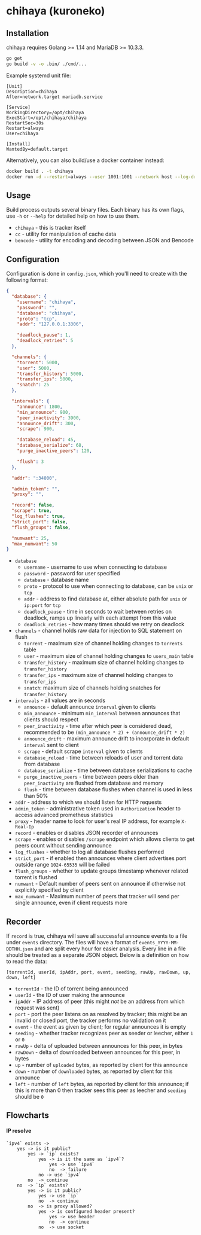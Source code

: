 chihaya (kuroneko)
=======

Installation
-------------

chihaya requires Golang >= 1.14 and MariaDB >= 10.3.3.

```sh
go get
go build -v -o .bin/ ./cmd/...
```

Example systemd unit file:
```systemd
[Unit]
Description=chihaya
After=network.target mariadb.service

[Service]
WorkingDirectory=/opt/chihaya
ExecStart=/opt/chihaya/chihaya
RestartSec=30s
Restart=always
User=chihaya

[Install]
WantedBy=default.target
```

Alternatively, you can also build/use a docker container instead:

```sh
docker build . -t chihaya
docker run -d --restart=always --user 1001:1001 --network host --log-driver local -v ${PWD}:/app chihaya
```

Usage
-------------
Build process outputs several binary files. Each binary has its own flags, use 
`-h` or `--help` for detailed help on how to use them.

- `chihaya` - this is tracker itself
- `cc` - utility for manipulation of cache data
- `bencode` - utility for encoding and decoding between JSON and Bencode

Configuration
-------------

Configuration is done in `config.json`, which you'll need to create with the following format:

```json
{
  "database": {
    "username": "chihaya",
    "password": "",
    "database": "chihaya",
    "proto": "tcp",
    "addr": "127.0.0.1:3306",

    "deadlock_pause": 1,
    "deadlock_retries": 5
  },

  "channels": {
    "torrent": 5000,
    "user": 5000,
    "transfer_history": 5000,
    "transfer_ips": 5000,
    "snatch": 25
  },

  "intervals": {
    "announce": 1800,
    "min_announce": 900,
    "peer_inactivity": 3900,
    "announce_drift": 300,
    "scrape": 900,

    "database_reload": 45,
    "database_serialize": 68,
    "purge_inactive_peers": 120,

    "flush": 3
  },

  "addr": ":34000",

  "admin_token": "",
  "proxy": "",

  "record": false,
  "scrape": true,
  "log_flushes": true,
  "strict_port": false,
  "flush_groups": false,

  "numwant": 25,
  "max_numwant": 50
}
```

- `database`
    - `username` - username to use when connecting to database
    - `password` - password for user specified
    - `database` - database name
    - `proto` - protocol to use when connecting to database, can be `unix` or `tcp`
    - `addr` - address to find database at, either absolute path for `unix` or 
    `ip:port` for `tcp`
    - `deadlock_pause` - time in seconds to wait between retries on deadlock, ramps up 
    linearly with each attempt from this value
    - `deadlock_retries` - how many times should we retry on deadlock
- `channels` - channel holds raw data for injection to SQL statement on flush
    - `torrent` - maximum size of channel holding changes to `torrents` table
    - `user` - maximum size of channel holding changes to `users_main` table
    - `transfer_history` - maximum size of channel holding changes to `transfer_history`
    - `transfer_ips` - maximum size of channel holding changes to `transfer_ips`
    - `snatch`: maximum size of channels holding snatches for `transfer_history`
- `intervals` - all values are in seconds
    - `announce` - default announce `interval` given to clients
    - `min_announce` - minimum `min_interval` between announces that clients should respect
    - `peer_inactivity` - time after which peer is considered dead, recommended to be 
    `(min_announce * 2) + (announce_drift * 2)`
    - `announce_drift` - maximum announce drift to incorporate in default `interval` 
    sent to client
    - `scrape` - default scrape `interval` given to clients
    - `database_reload` - time between reloads of user and torrent data from database
    - `database_serialize` - time between database serializations to cache
    - `purge_inactive_peers` - time between peers older than `peer_inactivity` are flushed 
    from database and memory
    - `flush` - time between database flushes when channel is used in less than 50%
- `addr` - address to which we should listen for HTTP requests
- `admin_token` - administrative token used in `Authorization` header to access advanced 
prometheus statistics
- `proxy` - header name to look for user's real IP address, for example `X-Real-Ip`
- `record` - enables or disables JSON recorder of announces
- `scrape` - enables or disables `/scrape` endpoint which allows clients to get peers count 
without sending announce
- `log_flushes` - whether to log all database flushes performed
- `strict_port` - if enabled then announces where client advertises port outside range 
`1024-65535` will be failed
- `flush_groups` - whether to update groups timestamp whenever related torrent is flushed
- `numwant` - Default number of peers sent on announce if otherwise not explicitly specified 
by client
- `max_numwant` - Maximum number of peers that tracker will send per single announce, even if
client requests more

Recorder
-------------

If `record` is true, chihaya will save all successful announce events to a file under 
`events` directory. The files will have a format of `events_YYYY-MM-DDTHH.json` and are
split every hour for easier analysis. Every line in a file should be treated as a separate
JSON object. Below is a definition on how to read the data:

```text
[torrentId, userId, ipAddr, port, event, seeding, rawUp, rawDown, up, down, left] 
```

- `torrentId` - the ID of torrent being announced
- `userId` - the ID of user making the announce
- `ipAddr` - IP address of peer (this might _not_ be an address from which request was sent)
- `port` - port the peer listens on as resolved by tracker; this might be an invalid or
closed port, the tracker performs no validation on it
- `event` - the event as given by client; for regular announces it is empty
- `seeding` - whether tracker recognizes peer as seeder or leecher, either `1` or `0`
- `rawUp` - delta of uploaded between announces for this peer, in bytes
- `rawDown` - delta of downloaded between announces for this peer, in bytes
- `up` - number of `uploaded` bytes, as reported by client for this announce
- `down` - number of `downloaded` bytes, as reported by client for this announce
- `left` - number of `left` bytes, as reported by client for this announce; if this is more
than 0 then tracker sees this peer as leecher and `seeding` should be `0`

Flowcharts
-------------

#### IP resolve
```text
`ipv4` exists ->
    yes -> is it public?
        yes -> `ip` exists?
            yes -> is it the same as `ipv4`?
                yes -> use `ipv4`
                no  -> failure
            no -> use `ipv4`
        no  -> continue
    no  -> `ip` exists?
        yes -> is it public?
            yes -> use `ip`
            no  -> continue
        no  -> is proxy allowed?
            yes -> is configured header present?
                yes -> use header
                no  -> continue
            no  -> use socket
```
